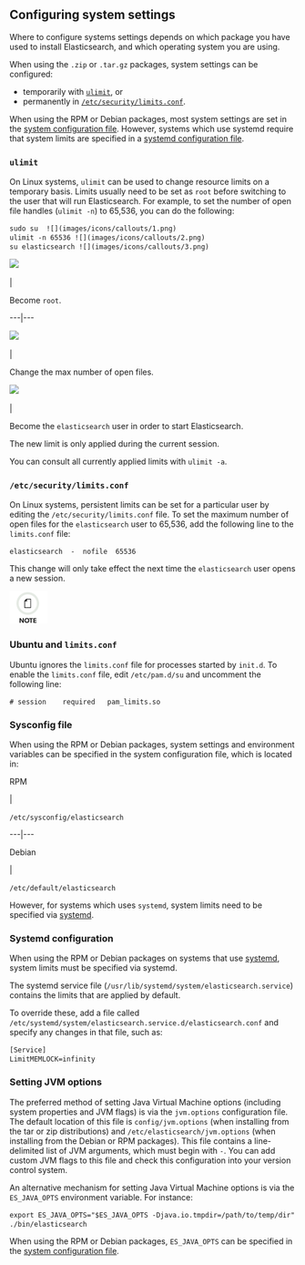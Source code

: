 ## Configuring system settings

Where to configure systems settings depends on which package you have used to install Elasticsearch, and which operating system you are using.

When using the `.zip` or `.tar.gz` packages, system settings can be configured:

  * temporarily with [`ulimit`](setting-system-settings.html#ulimit "ulimit"), or 
  * permanently in [`/etc/security/limits.conf`](setting-system-settings.html#limits.conf "/etc/security/limits.conf"). 



When using the RPM or Debian packages, most system settings are set in the [system configuration file](setting-system-settings.html#sysconfig "Sysconfig file"). However, systems which use systemd require that system limits are specified in a [systemd configuration file](setting-system-settings.html#systemd "Systemd configuration").

### `ulimit`

On Linux systems, `ulimit` can be used to change resource limits on a temporary basis. Limits usually need to be set as `root` before switching to the user that will run Elasticsearch. For example, to set the number of open file handles (`ulimit -n`) to 65,536, you can do the following:
    
    
    sudo su  ![](images/icons/callouts/1.png)
    ulimit -n 65536 ![](images/icons/callouts/2.png)
    su elasticsearch ![](images/icons/callouts/3.png)

![](images/icons/callouts/1.png)

| 

Become `root`.   
  
---|---  
  
![](images/icons/callouts/2.png)

| 

Change the max number of open files.   
  
![](images/icons/callouts/3.png)

| 

Become the `elasticsearch` user in order to start Elasticsearch.   
  
The new limit is only applied during the current session.

You can consult all currently applied limits with `ulimit -a`.

### `/etc/security/limits.conf`

On Linux systems, persistent limits can be set for a particular user by editing the `/etc/security/limits.conf` file. To set the maximum number of open files for the `elasticsearch` user to 65,536, add the following line to the `limits.conf` file:
    
    
    elasticsearch  -  nofile  65536

This change will only take effect the next time the `elasticsearch` user opens a new session.

![Note](images/icons/note.png)

### Ubuntu and `limits.conf`

Ubuntu ignores the `limits.conf` file for processes started by `init.d`. To enable the `limits.conf` file, edit `/etc/pam.d/su` and uncomment the following line:
    
    
    # session    required   pam_limits.so

### Sysconfig file

When using the RPM or Debian packages, system settings and environment variables can be specified in the system configuration file, which is located in:

RPM 

| 

`/etc/sysconfig/elasticsearch`  
  
---|---  
  
Debian 

| 

`/etc/default/elasticsearch`  
  
However, for systems which uses `systemd`, system limits need to be specified via [systemd](setting-system-settings.html#systemd "Systemd configuration").

### Systemd configuration

When using the RPM or Debian packages on systems that use [systemd](https://en.wikipedia.org/wiki/Systemd), system limits must be specified via systemd.

The systemd service file (`/usr/lib/systemd/system/elasticsearch.service`) contains the limits that are applied by default.

To override these, add a file called `/etc/systemd/system/elasticsearch.service.d/elasticsearch.conf` and specify any changes in that file, such as:
    
    
    [Service]
    LimitMEMLOCK=infinity

### Setting JVM options

The preferred method of setting Java Virtual Machine options (including system properties and JVM flags) is via the `jvm.options` configuration file. The default location of this file is `config/jvm.options` (when installing from the tar or zip distributions) and `/etc/elasticsearch/jvm.options` (when installing from the Debian or RPM packages). This file contains a line-delimited list of JVM arguments, which must begin with `-`. You can add custom JVM flags to this file and check this configuration into your version control system.

An alternative mechanism for setting Java Virtual Machine options is via the `ES_JAVA_OPTS` environment variable. For instance:
    
    
    export ES_JAVA_OPTS="$ES_JAVA_OPTS -Djava.io.tmpdir=/path/to/temp/dir"
    ./bin/elasticsearch

When using the RPM or Debian packages, `ES_JAVA_OPTS` can be specified in the [system configuration file](setting-system-settings.html#sysconfig "Sysconfig file").
